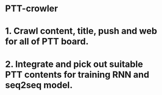 # PTT-crowler

# 1. Crawl content, title, push and web for all of PTT board.
# 2. Integrate and pick out suitable PTT contents for training RNN and seq2seq model.
